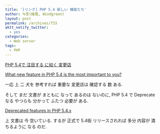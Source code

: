 ```yaml
---
title: '[リンク] PHP 5.4 新しい 機能たち'
author: 녹풍(綠風, Windgreen)
layout: post
permalink: /archives/733
aktt_notify_twitter:
  - yes
categories:
  - Web server
tags:
  - PHP
---
```

<a target="_top" href="http://text.by.shinv.ee/post/8007951461/php-5-4" class="broken_link"> PHP 5.4で 注目する に如く 変更店</a>

<a target="_top" href="http://css.dzone.com/polls/what-new-feature-php-54"> What new feature in PHP 5.4 is the most important to you?</a>

一応 上 二 犬を 参考すれば 重要な 変更店は 確認する 数 ある.

そして まだ 文書が まともに なって あるのは ないのに, PHP 5.4 で Deprecateなる やつらも 分かって ふたつ 必要が ある.

<a target="_top" href="http://www.php.net/manual/en/migration54.deprecated.php">Deprecated features in PHP 5.4.x</a>

上 文書は 今 空いている. するが 正式で 5.4街 リリースされれば 多分 内容が 満ちるように なる のだ.

&nbsp;

&nbsp;